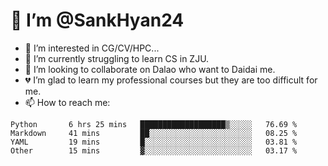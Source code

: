 # 👋 I’m @SankHyan24

- 👀 I’m interested in CG/CV/HPC...
- 🌱 I’m currently struggling to learn CS in ZJU.
- 💞️ I’m looking to collaborate on Dalao who want to Daidai me.
- 💔 I’m glad to learn my professional courses but they are too difficult for me.
- 📫 How to reach me:


<!---
SankHyan24/SankHyan24 is a ✨ special ✨ repository because its `README.md` (this file) appears on your GitHub profile.
You can click the Preview link to take a look at your changes.
--->
<!--START_SECTION:waka-->

```text
Python       6 hrs 25 mins   ███████████████████▒░░░░░   76.69 %
Markdown     41 mins         ██░░░░░░░░░░░░░░░░░░░░░░░   08.25 %
YAML         19 mins         █░░░░░░░░░░░░░░░░░░░░░░░░   03.81 %
Other        15 mins         ▓░░░░░░░░░░░░░░░░░░░░░░░░   03.17 %
```

<!--END_SECTION:waka-->
